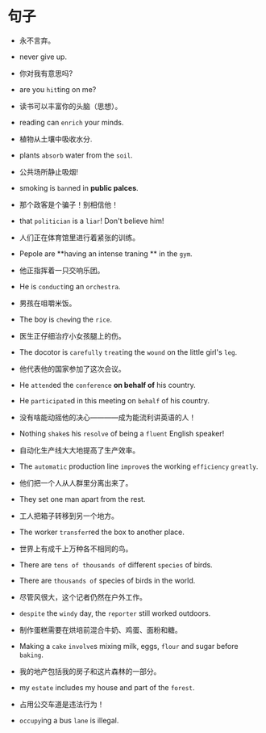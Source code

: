 # 句子

- 永不言弃。
- never give up.

- 你对我有意思吗?
- are you `hit`ting on me?

- 读书可以丰富你的头脑（思想）。
- reading can `enrich` your minds.

- 植物从土壤中吸收水分.
- plants `absorb` water from the `soil`.

- 公共场所静止吸烟!
- smoking is `ban`ned in **public palces**.

- 那个政客是个骗子！别相信他！
- that `politician` is a `liar`! Don't believe him!

- 人们正在体育馆里进行着紧张的训练。
- Pepole are **having an intense traning ** in the `gym`.

- 他正指挥着一只交响乐团。
- He is `conduct`ing an `orchestra`.

- 男孩在咀嚼米饭。
- The boy is `chew`ing the `rice`.

- 医生正仔细治疗小女孩腿上的伤。
- The docotor is `carefully` `treat`ing the `wound` on the little girl's `leg`.

- 他代表他的国家参加了这次会议。
- He `attend`ed the `conference` **on behalf of** his country.
- He `participate`d in this meeting on `behalf` of his country.

- 没有啥能动摇他的决心————成为能流利讲英语的人！
- Nothing `shake`s his `resolve` of being a `fluent` English speaker!

- 自动化生产线大大地提高了生产效率。
- The `automatic` production line `improve`s the working `efficiency` `greatly`.

- 他们把一个人从人群里分离出来了。
- They set one man apart from the rest.

- 工人把箱子转移到另一个地方。
- The worker `transfer`red the box to another place.

- 世界上有成千上万种各不相同的鸟。
- There are `tens of thousands of` different `species` of birds.
- There are `thousands of` species of birds in the world.

- 尽管风很大，这个记者仍然在户外工作。
- `despite` the `windy` day, the `reporter` still worked outdoors.

- 制作蛋糕需要在烘培前混合牛奶、鸡蛋、面粉和糖。
- Making a `cake` `involve`s mixing milk, eggs, `flour` and sugar before `baking`.

- 我的地产包括我的房子和这片森林的一部分。
- my `estate` includes my house and part of the `forest`.

- 占用公交车道是违法行为！
- `occupy`ing a bus `lane` is illegal.
